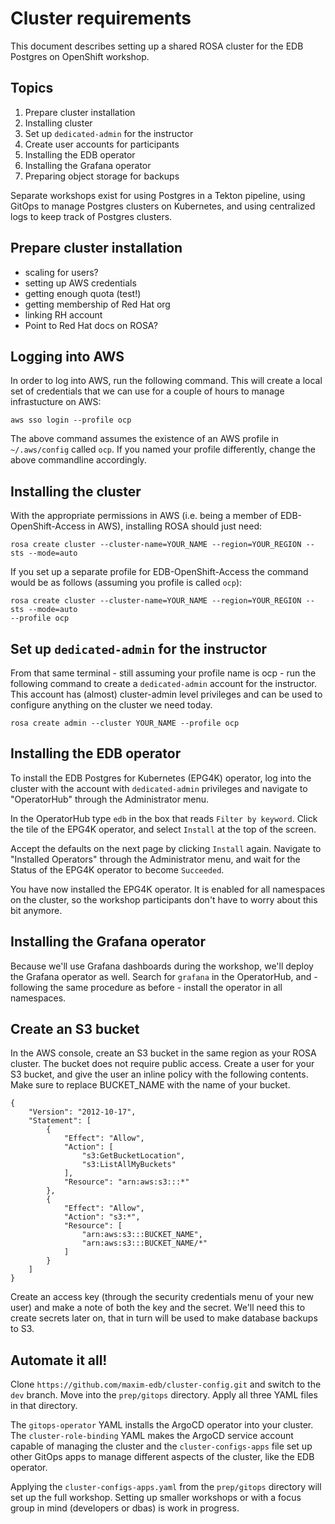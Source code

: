 # Cluster requirements

This document describes setting up a shared ROSA cluster for the EDB Postgres on
OpenShift workshop.

## Topics

1. Prepare cluster installation
2. Installing cluster
3. Set up `dedicated-admin` for the instructor
4. Create user accounts for participants
5. Installing the EDB operator
7. Installing the Grafana operator
8. Preparing object storage for backups

Separate workshops exist for using Postgres in a Tekton pipeline, using GitOps to
manage Postgres clusters on Kubernetes, and using centralized logs to keep track of
Postgres clusters.


## Prepare cluster installation
- scaling for users?
- setting up AWS credentials
- getting enough quota (test!)
- getting membership of Red Hat org
- linking RH account
- Point to Red Hat docs on ROSA?

## Logging into AWS
In order to log into AWS, run the following command. This will create a local set of
credentials that we can use for a couple of hours to manage infrastucture on AWS:

```
aws sso login --profile ocp
```

The above command assumes the existence of an AWS profile in `~/.aws/config` called
`ocp`. If you named your profile differently, change the above commandline accordingly.


## Installing the cluster
With the appropriate permissions in AWS (i.e. being a member of EDB-OpenShift-Access in
AWS), installing ROSA should just need:

```
rosa create cluster --cluster-name=YOUR_NAME --region=YOUR_REGION --sts --mode=auto
```

If you set up a separate profile for EDB-OpenShift-Access the command would be as
follows (assuming you profile is called `ocp`):

```
rosa create cluster --cluster-name=YOUR_NAME --region=YOUR_REGION --sts --mode=auto
--profile ocp
```

## Set up `dedicated-admin` for the instructor

From that same terminal - still assuming your profile name is ocp - run the following
command to create a `dedicated-admin` account for the instructor. This account has
(almost) cluster-admin level privileges and can be used to configure anything on the
cluster we need today.

```
rosa create admin --cluster YOUR_NAME --profile ocp
```

## Installing the EDB operator
To install the EDB Postgres for Kubernetes (EPG4K) operator, log into the cluster with
the account with `dedicated-admin` privileges and navigate to "OperatorHub" through the
Administrator menu.

In the OperatorHub type `edb` in the box that reads `Filter by keyword`. Click the tile
of the EPG4K operator, and select `Install` at the top of the screen.

Accept the defaults on the next page by clicking `Install` again. Navigate to "Installed
Operators" through the Administrator menu, and wait for the Status of the EPG4K operator
to become `Succeeded`.

You have now installed the EPG4K operator. It is enabled for all namespaces on the
cluster, so the workshop participants don't have to worry about this bit anymore.

## Installing the Grafana operator
Because we'll use Grafana dashboards during the workshop, we'll deploy the Grafana
operator as well. Search for `grafana` in the OperatorHub, and - following the same
procedure as before - install the operator in all namespaces.

## Create an S3 bucket
In the AWS console, create an S3 bucket in the same region as your ROSA cluster. The
bucket does not require public access. Create a user for your S3 bucket, and give the
user an inline policy with the following contents. Make sure to replace BUCKET_NAME with
the name of your bucket.

```
{
    "Version": "2012-10-17",
    "Statement": [
        {
            "Effect": "Allow",
            "Action": [
                "s3:GetBucketLocation",
                "s3:ListAllMyBuckets"
            ],
            "Resource": "arn:aws:s3:::*"
        },
        {
            "Effect": "Allow",
            "Action": "s3:*",
            "Resource": [
                "arn:aws:s3:::BUCKET_NAME",
                "arn:aws:s3:::BUCKET_NAME/*"
            ]
        }
    ]
}
```

Create an access key (through the security credentials menu of your new user) and make
a note of both the key and the secret. We'll need this to create secrets later on, that
in turn will be used to make database backups to S3.

## Automate it all!
Clone `https://github.com/maxim-edb/cluster-config.git` and switch to the `dev` branch.
Move into the `prep/gitops` directory. Apply all three YAML files in that directory.

The `gitops-operator` YAML installs the ArgoCD operator into your cluster. The
`cluster-role-binding` YAML makes the ArgoCD service account capable of managing the
cluster and the `cluster-configs-apps` file set up other GitOps apps to manage different
aspects of the cluster, like the EDB operator.

Applying the `cluster-configs-apps.yaml` from the `prep/gitops` directory will set up
the full workshop. Setting up smaller workshops or with a focus group in mind
(developers or dbas) is work in progress.
